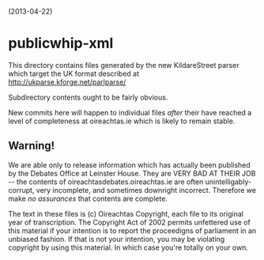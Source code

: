 (2013-04-22)

publicwhip-xml
==============

This directory contains files generated by the new KildareStreet parser which target the UK format described
at http://ukparse.kforge.net/parlparse/

Subdirectory contents ought to be fairly obvious.

New commits here will happen to individual files *after* their have reached a level of completeness at oireachtas.ie 
which is likely to remain stable.

Warning!
--------

We are able only to release information which has actually been published by the Debates Office at Leinster House. 
They are VERY BAD AT THEIR JOB -- the contents of oireachtasdebates.oireachtas.ie are often unintelligably-corrupt, 
very incomplete, and sometimes downright incorrect. Therefore we make *no assurances* that contents are complete.

The text in these files is (c) Oireachtas Copyright, each file to its original year of transcription.  The Copyright
Act of 2002 permits unfettered use of this material if your intention is to report the proceedigns of parliament
in an unbiased fashion.  If that is not your intention, you may be violating copyright by using this material. 
In which case you're totally on your own.
